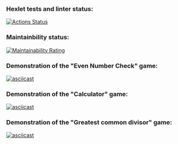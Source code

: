 ### Hexlet tests and linter status:
[![Actions Status](https://github.com/MetaSveta/python-project-49/actions/workflows/hexlet-check.yml/badge.svg)](https://github.com/MetaSveta/python-project-49/actions)

### Maintainbility status:
[![Maintainability Rating](https://sonarcloud.io/api/project_badges/measure?project=MetaSveta_python-project-49&metric=sqale_rating)](https://sonarcloud.io/summary/new_code?id=MetaSveta_python-project-49)

### Demonstration of the "Even Number Check" game:
[![asciicast](https://asciinema.org/a/qs8E4ABu0zSP9RGghPwhuL7GP.svg)](https://asciinema.org/a/qs8E4ABu0zSP9RGghPwhuL7GP)

### Demonstration of the "Calculator" game:
[![asciicast](https://asciinema.org/a/yNvRz02EV9nIdcZX1v346qmpC.svg)](https://asciinema.org/a/yNvRz02EV9nIdcZX1v346qmpC)

### Demonstration of the "Greatest common divisor" game:
[![asciicast](https://asciinema.org/a/xeTY4ayy3YNz3Xeu8KOVx2PtP.svg)](https://asciinema.org/a/xeTY4ayy3YNz3Xeu8KOVx2PtP)
